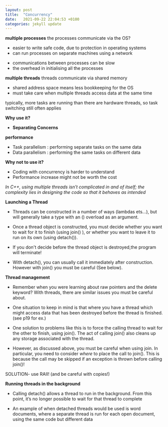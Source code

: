 ```yaml
---
layout: post
title:  "Concurrency"
date:   2021-09-22 22:04:53 +0100
categories: jekyll update
---
```



**multiple processes**
the processes communicate via the OS?
+ easier to write safe code, due to protection in operating systems
+ can run processes on separate machines using a network
- communications between processes can be slow
- the overhead in initialising all the processes

**multiple threads**
threads communicate via shared memory   
- shared address space means less bookkeeping for the OS
- must take care when multiple threads access data at the same time

typically, more tasks are running than there are hardware threads, so task switching still often applies

**Why use it?**

- **Separating Concerns**

**performance**
- Task parallelism : performing separate tasks on the same data
- Data parallelism : performing the same tasks on different data

**Why not to use it?**
- Coding with concurrency is harder to understand
- Performance increase might not be worth the cost

*In C++, using multiple threads isn’t complicated in and of itself; the complexity lies in designing the code so that it behaves as intended*

**Launching a Thread**

- Threads can be constructed in a number of ways (lambdas ets...), but will generally take a type with an () overload as an argument.

- Once a thread object is constructed, you must decide whether you want to wait for it to finish (using join() ), or whether you want to leave it to run on its own (using detach()).

- If you don't decide before the thread object is destroyed,the program will terminate!

- With detach(), you can usually call it immediately after construction.
However with join() you must be careful (See below).

**Thread management**
- Remember when you were learning about raw pointers and the delete keyword? With threads, there are similar issues you must be careful about.

- One situation to keep in mind is that where you have a thread which might access data that has been destroyed before the thread is finished. (see p19 for ex.) 

- One solution to problems like this is to force the calling thread to wait for the other to finish, using join(). The act of calling join() also cleans up any storage associated with the thread. 

- However, as discussed above, you must be careful when using join.
In particular, you need to consider *where* to place the call to join(). 
This is because the call may be skipped if an exception is thrown before calling join()!

SOLUTION- use RAII! (and be careful with copies!)

**Running threads in the background**

- Calling detach() allows a thread to run in the background. From this point, it’s no longer possible to wait for that thread to complete

- An example of when detached threads would be used is word documents, where a separate thread is run for each open document, using the same code but different data